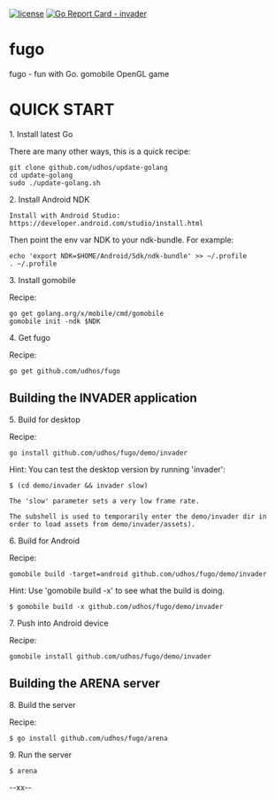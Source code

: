[![license](http://img.shields.io/badge/license-MIT-blue.svg)](https://github.com/udhos/fugo/blob/master/LICENSE)
[![Go Report Card - invader](https://goreportcard.com/badge/github.com/udhos/fugo/invader)](https://goreportcard.com/report/github.com/udhos/fugo/invader)

# fugo
fugo - fun with Go. gomobile OpenGL game

# QUICK START

1\. Install latest Go

There are many other ways, this is a quick recipe:

    git clone github.com/udhos/update-golang
    cd update-golang
    sudo ./update-golang.sh

2\. Install Android NDK

    Install with Android Studio:
    https://developer.android.com/studio/install.html   

Then point the env var NDK to your ndk-bundle. For example:

    echo 'export NDK=$HOME/Android/Sdk/ndk-bundle' >> ~/.profile
    . ~/.profile

3\. Install gomobile

Recipe:

    go get golang.org/x/mobile/cmd/gomobile
    gomobile init -ndk $NDK

4\. Get fugo

Recipe:

    go get github.com/udhos/fugo

## Building the INVADER application

5\. Build for desktop

Recipe:

    go install github.com/udhos/fugo/demo/invader

Hint: You can test the desktop version by running 'invader':

    $ (cd demo/invader && invader slow)

    The 'slow' parameter sets a very low frame rate.

    The subshell is used to temporarily enter the demo/invader dir in order to load assets from demo/invader/assets).

6\. Build for Android

Recipe:

    gomobile build -target=android github.com/udhos/fugo/demo/invader

Hint: Use 'gomobile build -x' to see what the build is doing.

    $ gomobile build -x github.com/udhos/fugo/demo/invader

7\. Push into Android device

Recipe:

    gomobile install github.com/udhos/fugo/demo/invader

## Building the ARENA server

8\. Build the server

Recipe:

    $ go install github.com/udhos/fugo/arena

9\. Run the server

    $ arena

--xx--

